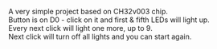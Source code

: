 A very simple project based on CH32v003 chip.  
Button is on D0 - click on it and first & fifth LEDs will light up.  
Every next click will light one more, up to 9.  
Next click will turn off all lights and you can start again.  

